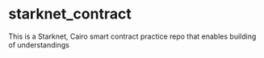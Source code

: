 # starknet_contract
This is a Starknet, Cairo smart contract practice repo that enables building of understandings 
